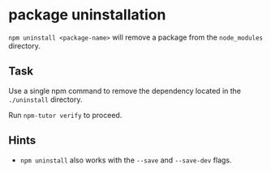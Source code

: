 # package uninstallation

`npm uninstall <package-name>` will remove a package from the
`node_modules` directory.

## Task

Use a single npm command to remove the dependency located in the
`./uninstall` directory.

Run `npm-tutor verify` to proceed.

## Hints

* `npm uninstall` also works with the `--save` and `--save-dev` flags.
